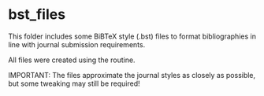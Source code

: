 # bst_files

This folder includes some BiBTeX style (.bst) files to format bibliographies in line with journal submission requirements.

All files were created using the <makebst> routine.

IMPORTANT: The files approximate the journal styles as closely as possible, but some tweaking may still be required!
